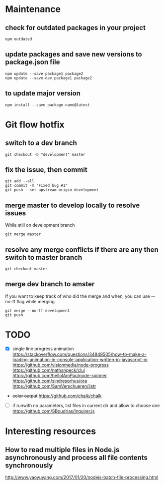 # Maintenance
## check for outdated packages in your project
```
npm outdated
```
## update packages and save new versions to package.json file
```
npm update --save package1 package2
npm update --save-dev package1 package2
```
## to update major version
```
npm install --save package-name@latest
```

# Git flow hotfix
## switch to a dev branch
```
git checkout -b "development" master
```
## fix the issue, then commit
```
git add --all
git commit -m "Fixed bug #1"
git push --set-upstream origin development
```
## merge master to develop locally to resolve issues
While still on development branch
```
git merge master
```
## resolve any merge conflicts if there are any then switch to master branch
```
git checkout master
```
## merge dev branch to amster
If you want to keep track of who did the merge and when, you can use --no-ff flag while merging 
```
git merge --no-ff development
git push
```

# TODO
- [x] single line progress animation  
	https://stackoverflow.com/questions/34848505/how-to-make-a-loading-animation-in-console-application-written-in-javascript-or  
	https://github.com/visionmedia/node-progress  
	https://github.com/nathanpeck/clui  
	https://github.com/helloIAmPau/node-spinner  
	https://github.com/sindresorhus/ora  
	https://github.com/SamVerschueren/listr  
- ~~color output~~ https://github.com/chalk/chalk
- [ ] if runwith no parameters, list files in current dir and allow to choose one
https://github.com/SBoudrias/Inquirer.js

# Interesting resources
## How to read multiple files in Node.js asynchronously and process all file contents synchronously
http://www.yaoyuyang.com/2017/01/20/nodejs-batch-file-processing.html
